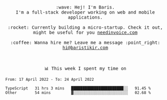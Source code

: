 <p align="center">
  <br><br>
  <samp>
    :wave: Hej! I'm Baris.
    <br>I'm a full-stack developer working on web and mobile applications.
       <br><br>:rocket: Currently building a micro-startup. Check it out, might be useful for you <a href="https://needinvoice.com/" target="_blank">needinvoice.com</a>
    <br><br>:coffee: Wanna hire me? Leave me a message :point_right: <a target="_blank" href="mailto:hi@baristikir.com">hi@baristikir.com</a>    
  </samp>
 <br><br><br>
</p>
<p align=center><samp>📊  This week I spent my time on</samp></p>


<!--START_SECTION:waka-->

```text
From: 17 April 2022 - To: 24 April 2022

TypeScript   31 hrs 3 mins   ███████████████████████░░   91.45 %
Other        54 mins         ▓░░░░░░░░░░░░░░░░░░░░░░░░   02.68 %
```

<!--END_SECTION:waka-->



